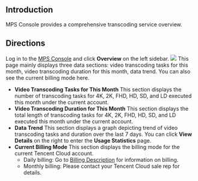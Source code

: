 ## Introduction
MPS Console provides a comprehensive transcoding service overview.

## Directions
Log in to the [MPS Console](https://console.cloud.tencent.com/mps) and click **Overview** on the left sidebar.
![](https://main.qcloudimg.com/raw/5dc5500e9bfba20041eb71605fa292a7.png)
This page mainly displays three data sections: video transcoding tasks for this month, video transcoding duration for this month, data trend. You can also see the current billing mode here.

- **Video Transcoding Tasks for This Month**
	This section displays the number of transcoding tasks for 4K, 2K, FHD, HD, SD, and LD executed this month under the current account.
- **Video Transcoding Duration for This Month**
This section displays the total length of transcoding tasks for 4K, 2K, FHD, HD, SD, and LD executed this month under the current account.
- **Data Trend**
This section displays a graph depicting trend of video transcoding tasks and duration over the last 7 days. You can click **View Details** on the right to enter the **Usage Statistics** page.
- **Current Billing Mode**
This section displays the billing mode for the current Tencent Cloud account.
	- Daily billing: Go to [Billing Description](https://intl.cloud.tencent.com/document/product/1041/33478) for information on billing.
	- Monthly billing: Please contact your Tencent Cloud sale rep for details.
